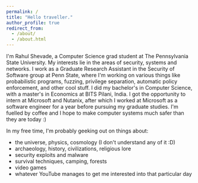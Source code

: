 ```yaml
---
permalink: /
title: "Hello traveller."
author_profile: true
redirect_from: 
  - /about/
  - /about.html
---
```


I'm Rahul Shevade, a Computer Science grad student at The Pennsylvania State University. My interests lie in the areas of security, systems and networks. I work as a Graduate Research Assistant in the Security of Software group at Penn State, where I'm working on various things like probabilistic programs, fuzzing, privilege separation, automatic policy enforcement, and other cool stuff. I did my bachelor's in Computer Science, with a master's in Economics at BITS Pilani, India. I got the opportunity to intern at Microsoft and Nutanix, after which I worked at Microsoft as a software engineer for a year before pursuing my graduate studies. I'm fuelled by coffee and I hope to make computer systems much safer than they are today :)

In my free time, I'm probably geeking out on things about:
- the universe, physics, cosmology (I don't understand any of it :D)
- archaeology, history, civilizations, religious lore
- security exploits and malware
- survival techniques, camping, forests
- video games
- whatever YouTube manages to get me interested into that particular day